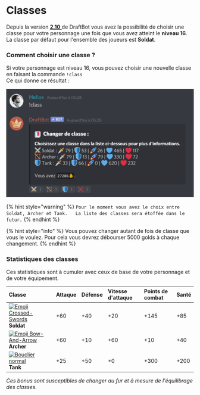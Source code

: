 # Classes

Depuis la version [**2.10** ](https://history.draftbot.com/draftbot-v2/2.1.0)de DraftBot vous avez la possibilité de choisir une classe pour votre personnage une fois que vous avez atteint le **niveau 16**. La classe par défaut pour l'ensemble des joueurs est **Soldat**.

### Comment choisir une classe ?

Si votre personnage est niveau 16, vous pouvez choisir une nouvelle classe en faisant la commande `!class`  
Ce qui donne ce résultat :

![Menu de s&#xE9;lection des classes avec les diff&#xE9;rentes statistiques ](../.gitbook/assets/systeme_classes.png)

{% hint style="warning" %}
`Pour le moment vous avez le choix entre Soldat, Archer et Tank.  
La liste des classes sera étoffée dans le futur.`
{% endhint %}

{% hint style="info" %}
Vous pouvez changer autant de fois de classe que vous le voulez. Pour cela vous devrez débourser 5000 golds à chaque changement.
{% endhint %}

### Statistiques des classes

Ces statistiques sont à cumuler avec ceux de base de votre personnage et de votre équipement.

| Classe | Attaque | Défense | Vitesse d'attaque | Points de combat | Santé |
| :--- | :--- | :--- | :--- | :--- | :--- |
| [![Emoji Crossed-Swords](https://vignette.wikia.nocookie.net/draftbot/images/a/af/Emoji_Crossed-Swords.png/revision/latest/scale-to-width-down/20?cb=20200229140343&path-prefix=fr)](https://vignette.wikia.nocookie.net/draftbot/images/a/af/Emoji_Crossed-Swords.png/revision/latest?cb=20200229140343&path-prefix=fr) **Soldat** | +60 | +40 | +20 | +145 | +85 |
| [![Emoji Bow-And-Arrow](https://vignette.wikia.nocookie.net/draftbot/images/7/7e/Emoji_Bow-And-Arrow.png/revision/latest/scale-to-width-down/20?cb=20200229150428&path-prefix=fr)](https://vignette.wikia.nocookie.net/draftbot/images/7/7e/Emoji_Bow-And-Arrow.png/revision/latest?cb=20200229150428&path-prefix=fr) **Archer** | +60 | +10 | +60 | +10 | +40 |
|  [![Bouclier normal](https://vignette.wikia.nocookie.net/draftbot/images/f/f6/Bouclier_normal.png/revision/latest/scale-to-width-down/20?cb=20200421182312&path-prefix=fr)](https://vignette.wikia.nocookie.net/draftbot/images/f/f6/Bouclier_normal.png/revision/latest?cb=20200421182312&path-prefix=fr)**Tank** | +25 | +50 | +0 | +300 | +200 |

_Ces bonus sont susceptibles de changer au fur et à mesure de l'équilibrage des classes._

